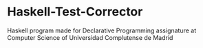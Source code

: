 # Haskell-Test-Corrector
Haskell program made for Declarative Programming assignature at Computer Science of Universidad Complutense de Madrid
